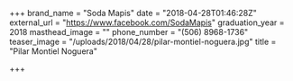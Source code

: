+++
brand_name = "Soda Mapis"
date = "2018-04-28T01:46:28Z"
external_url = "https://www.facebook.com/SodaMapis"
graduation_year = 2018
masthead_image = ""
phone_number = "(506) 8968-1736"
teaser_image = "/uploads/2018/04/28/pilar-montiel-noguera.jpg"
title = "Pilar Montiel Noguera"

+++
